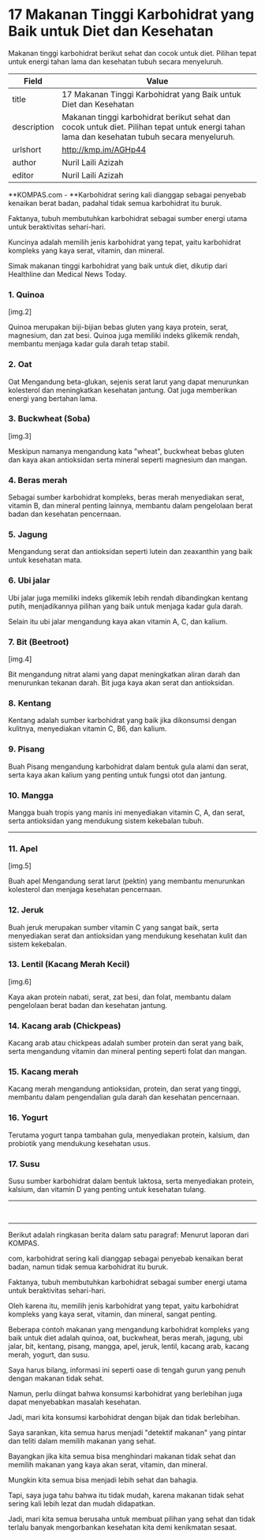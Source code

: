 # 17 Makanan Tinggi Karbohidrat yang Baik untuk Diet dan Kesehatan

Makanan tinggi karbohidrat berikut sehat dan cocok untuk diet. Pilihan tepat untuk energi tahan lama dan kesehatan tubuh secara menyeluruh.

| Field       | Value                                                       |
|-------------|-------------------------------------------------------------|
| title       | 17 Makanan Tinggi Karbohidrat yang Baik untuk Diet dan Kesehatan |
| description | Makanan tinggi karbohidrat berikut sehat dan cocok untuk diet. Pilihan tepat untuk energi tahan lama dan kesehatan tubuh secara menyeluruh. |
| urlshort    | http://kmp.im/AGHp44 |
| author      | Nuril Laili Azizah |
| editor      | Nuril Laili Azizah |

**KOMPAS.com - **Karbohidrat sering kali dianggap sebagai penyebab kenaikan berat badan, padahal tidak semua karbohidrat itu buruk.

Faktanya, tubuh membutuhkan karbohidrat sebagai sumber energi utama untuk beraktivitas sehari-hari.

Kuncinya adalah memilih jenis karbohidrat yang tepat, yaitu karbohidrat kompleks yang kaya serat, vitamin, dan mineral.

Simak makanan tinggi karbohidrat yang baik untuk diet, dikutip dari Healthline dan Medical News Today.

### 1. Quinoa

\[img.2\]

Quinoa merupakan biji-bijian bebas gluten yang kaya protein, serat, magnesium, dan zat besi. Quinoa juga memiliki indeks glikemik rendah, membantu menjaga kadar gula darah tetap stabil.

### 2. Oat

Oat Mengandung beta-glukan, sejenis serat larut yang dapat menurunkan kolesterol dan meningkatkan kesehatan jantung. Oat juga memberikan energi yang bertahan lama.

### 3. Buckwheat (Soba)

\[img.3\]

Meskipun namanya mengandung kata \"wheat\", buckwheat bebas gluten dan kaya akan antioksidan serta mineral seperti magnesium dan mangan.

### 4. Beras merah

Sebagai sumber karbohidrat kompleks, beras merah menyediakan serat, vitamin B, dan mineral penting lainnya, membantu dalam pengelolaan berat badan dan kesehatan pencernaan.

### 5. Jagung

Mengandung serat dan antioksidan seperti lutein dan zeaxanthin yang baik untuk kesehatan mata.

### 6. Ubi jalar

Ubi jalar juga memiliki indeks glikemik lebih rendah dibandingkan kentang putih, menjadikannya pilihan yang baik untuk menjaga kadar gula darah. 

Selain itu ubi jalar mengandung kaya akan vitamin A, C, dan kalium. 

### 7. Bit (Beetroot)

\[img.4\]

Bit mengandung nitrat alami yang dapat meningkatkan aliran darah dan menurunkan tekanan darah. Bit juga kaya akan serat dan antioksidan.

### 8. Kentang

Kentang adalah sumber karbohidrat yang baik jika dikonsumsi dengan kulitnya, menyediakan vitamin C, B6, dan kalium.

### 9. Pisang

Buah Pisang mengandung karbohidrat dalam bentuk gula alami dan serat, serta kaya akan kalium yang penting untuk fungsi otot dan jantung.

### 10. Mangga

Mangga buah tropis yang manis ini menyediakan vitamin C, A, dan serat, serta antioksidan yang mendukung sistem kekebalan tubuh.

------------------------------------------------------------------------

### 11. Apel

\[img.5\]

Buah apel Mengandung serat larut (pektin) yang membantu menurunkan kolesterol dan menjaga kesehatan pencernaan.

### 12. Jeruk

Buah jeruk merupakan sumber vitamin C yang sangat baik, serta menyediakan serat dan antioksidan yang mendukung kesehatan kulit dan sistem kekebalan.

### 13. Lentil (Kacang Merah Kecil)

\[img.6\]

Kaya akan protein nabati, serat, zat besi, dan folat, membantu dalam pengelolaan berat badan dan kesehatan jantung.

### 14. Kacang arab (Chickpeas)

Kacang arab atau chickpeas adalah sumber protein dan serat yang baik, serta mengandung vitamin dan mineral penting seperti folat dan mangan.

### 15. Kacang merah

Kacang merah mengandung antioksidan, protein, dan serat yang tinggi, membantu dalam pengendalian gula darah dan kesehatan pencernaan.

### 16. Yogurt

Terutama yogurt tanpa tambahan gula, menyediakan protein, kalsium, dan probiotik yang mendukung kesehatan usus.

### 17. Susu

Susu sumber karbohidrat dalam bentuk laktosa, serta menyediakan protein, kalsium, dan vitamin D yang penting untuk kesehatan tulang.

------------------------------------------------------------------------

 

---
Berikut adalah ringkasan berita dalam satu paragraf: Menurut laporan dari KOMPAS.

com, karbohidrat sering kali dianggap sebagai penyebab kenaikan berat badan, namun tidak semua karbohidrat itu buruk.

 Faktanya, tubuh membutuhkan karbohidrat sebagai sumber energi utama untuk beraktivitas sehari-hari.

 Oleh karena itu, memilih jenis karbohidrat yang tepat, yaitu karbohidrat kompleks yang kaya serat, vitamin, dan mineral, sangat penting.

 Beberapa contoh makanan yang mengandung karbohidrat kompleks yang baik untuk diet adalah quinoa, oat, buckwheat, beras merah, jagung, ubi jalar, bit, kentang, pisang, mangga, apel, jeruk, lentil, kacang arab, kacang merah, yogurt, dan susu.



Saya harus bilang, informasi ini seperti oase di tengah gurun yang penuh dengan makanan tidak sehat.

 Namun, perlu diingat bahwa konsumsi karbohidrat yang berlebihan juga dapat menyebabkan masalah kesehatan.

 Jadi, mari kita konsumsi karbohidrat dengan bijak dan tidak berlebihan.

 Saya sarankan, kita semua harus menjadi "detektif makanan" yang pintar dan teliti dalam memilih makanan yang sehat.

 Bayangkan jika kita semua bisa menghindari makanan tidak sehat dan memilih makanan yang kaya akan serat, vitamin, dan mineral.

 Mungkin kita semua bisa menjadi lebih sehat dan bahagia.

 Tapi, saya juga tahu bahwa itu tidak mudah, karena makanan tidak sehat sering kali lebih lezat dan mudah didapatkan.

 Jadi, mari kita semua berusaha untuk membuat pilihan yang sehat dan tidak terlalu banyak mengorbankan kesehatan kita demi kenikmatan sesaat.
